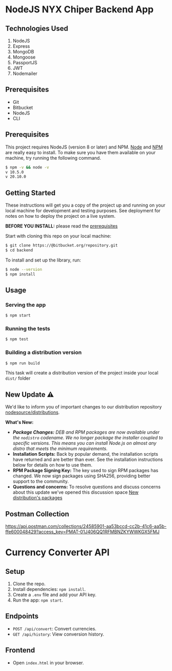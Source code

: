 # **NodeJS NYX Chiper Backend App**

## **Technologies Used**
1.  NodeJS
2.  Express
3.  MongoDB
4.  Mongoose
5.  PassportJS
6.  JWT
7.  Nodemailer

## **Prerequisites**
- Git
- Bitbucket
- NodeJS
- CLI


## **Prerequisites**
This project requires NodeJS (version 8 or later) and NPM.
[Node](http://nodejs.org/) and [NPM](https://npmjs.org/) are really easy to install.
To make sure you have them available on your machine,
try running the following command.

```sh
$ npm -v && node -v
v 10.5.0
v 20.10.0
```

## **Getting Started**
These instructions will get you a copy of the project up and running on your local machine for development and testing purposes. See deployment for notes on how to deploy the project on a live system.

**BEFORE YOU INSTALL:** please read the [prerequisites](#prerequisites)

Start with cloning this repo on your local machine:

```sh
$ git clone https://@bitbucket.org/repository.git
$ cd backend
```

To install and set up the library, run:

```sh
$ node --version
$ npm install
```
## **Usage**
### Serving the app
```sh
$ npm start
```
### Running the tests

```sh
$ npm test
```

### Building a distribution version

```sh
$ npm run build
```

This task will create a distribution version of the project
inside your local `dist/` folder

## **New Update ⚠️**

We'd like to inform you of important changes to our distribution repository [nodesource/distributions](https://github.com/nodesource/distributions).

**What's New:**

- _**Package Changes:** DEB and RPM packages are now available under the `nodistro` codename. We no longer package the installer coupled to specific versions. This means you can install Node.js on almost any distro that meets the minimum requirements._
- **Installation Scripts:** Back by popular demand, the installation scripts have returned and are better than ever. See the installation instructions below for details on how to use them.
- **RPM Package Signing Key:** The key used to sign RPM packages has changed. We now sign packages using SHA256, providing better support to the community.
- **Questions and concerns:** To resolve questions and discuss concerns about this update we've opened this discussion space [New distribution&#39;s packages](https://github.com/nodesource/distributions/discussions/#123456)

## Postman Collection
https://api.postman.com/collections/24585901-aa53bccd-cc2b-41c6-aa5b-ffe600048429?access_key=PMAT-01J406QQ1RFMBNZKYWWKGX5FMJ

# Currency Converter API

## Setup
1. Clone the repo.
2. Install dependencies: `npm install`.
3. Create a `.env` file and add your API key.
4. Run the app: `npm start`.

## Endpoints
- `POST /api/convert`: Convert currencies.
- `GET /api/history`: View conversion history.

## Frontend
- Open `index.html` in your browser.
